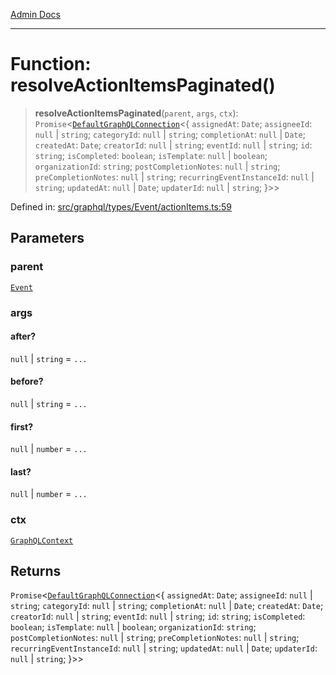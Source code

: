 [Admin Docs](/)

***

# Function: resolveActionItemsPaginated()

> **resolveActionItemsPaginated**(`parent`, `args`, `ctx`): `Promise`\<[`DefaultGraphQLConnection`](../../../../../utilities/defaultGraphQLConnection/type-aliases/DefaultGraphQLConnection.md)\<\{ `assignedAt`: `Date`; `assigneeId`: `null` \| `string`; `categoryId`: `null` \| `string`; `completionAt`: `null` \| `Date`; `createdAt`: `Date`; `creatorId`: `null` \| `string`; `eventId`: `null` \| `string`; `id`: `string`; `isCompleted`: `boolean`; `isTemplate`: `null` \| `boolean`; `organizationId`: `string`; `postCompletionNotes`: `null` \| `string`; `preCompletionNotes`: `null` \| `string`; `recurringEventInstanceId`: `null` \| `string`; `updatedAt`: `null` \| `Date`; `updaterId`: `null` \| `string`; \}\>\>

Defined in: [src/graphql/types/Event/actionItems.ts:59](https://github.com/Sourya07/talawa-api/blob/ead7a48e0174153214ee7311f8b242ee1c1a12ca/src/graphql/types/Event/actionItems.ts#L59)

## Parameters

### parent

[`Event`](../../Event/type-aliases/Event.md)

### args

#### after?

`null` \| `string` = `...`

#### before?

`null` \| `string` = `...`

#### first?

`null` \| `number` = `...`

#### last?

`null` \| `number` = `...`

### ctx

[`GraphQLContext`](../../../../context/type-aliases/GraphQLContext.md)

## Returns

`Promise`\<[`DefaultGraphQLConnection`](../../../../../utilities/defaultGraphQLConnection/type-aliases/DefaultGraphQLConnection.md)\<\{ `assignedAt`: `Date`; `assigneeId`: `null` \| `string`; `categoryId`: `null` \| `string`; `completionAt`: `null` \| `Date`; `createdAt`: `Date`; `creatorId`: `null` \| `string`; `eventId`: `null` \| `string`; `id`: `string`; `isCompleted`: `boolean`; `isTemplate`: `null` \| `boolean`; `organizationId`: `string`; `postCompletionNotes`: `null` \| `string`; `preCompletionNotes`: `null` \| `string`; `recurringEventInstanceId`: `null` \| `string`; `updatedAt`: `null` \| `Date`; `updaterId`: `null` \| `string`; \}\>\>
